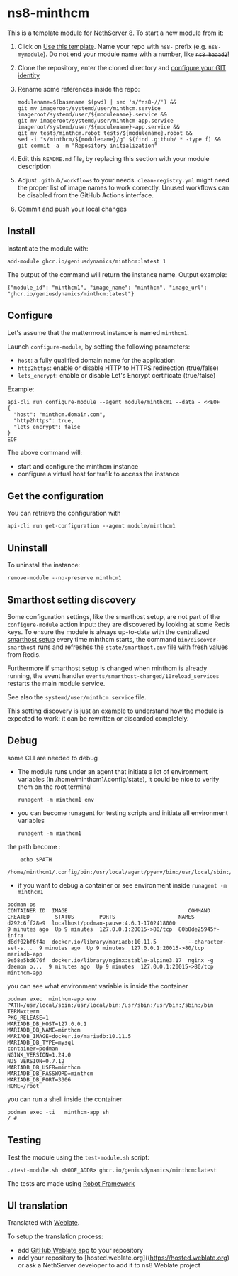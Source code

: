 # ns8-minthcm

This is a template module for [NethServer 8](https://github.com/NethServer/ns8-core).
To start a new module from it:

1. Click on [Use this template](https://github.com/NethServer/ns8-minthcm/generate).
   Name your repo with `ns8-` prefix (e.g. `ns8-mymodule`). 
   Do not end your module name with a number, like ~~`ns8-baaad2`~~!

1. Clone the repository, enter the cloned directory and
   [configure your GIT identity](https://git-scm.com/book/en/v2/Getting-Started-First-Time-Git-Setup#_your_identity)

1. Rename some references inside the repo:
   ```
   modulename=$(basename $(pwd) | sed 's/^ns8-//') &&
   git mv imageroot/systemd/user/minthcm.service imageroot/systemd/user/${modulename}.service &&
   git mv imageroot/systemd/user/minthcm-app.service imageroot/systemd/user/${modulename}-app.service && 
   git mv tests/minthcm.robot tests/${modulename}.robot &&
   sed -i "s/minthcm/${modulename}/g" $(find .github/ * -type f) &&
   git commit -a -m "Repository initialization"
   ```

1. Edit this `README.md` file, by replacing this section with your module
   description

1. Adjust `.github/workflows` to your needs. `clean-registry.yml` might
   need the proper list of image names to work correctly. Unused workflows
   can be disabled from the GitHub Actions interface.

1. Commit and push your local changes

## Install

Instantiate the module with:

    add-module ghcr.io/geniusdynamics/minthcm:latest 1

The output of the command will return the instance name.
Output example:

    {"module_id": "minthcm1", "image_name": "minthcm", "image_url": "ghcr.io/geniusdynamics/minthcm:latest"}

## Configure

Let's assume that the mattermost instance is named `minthcm1`.

Launch `configure-module`, by setting the following parameters:
- `host`: a fully qualified domain name for the application
- `http2https`: enable or disable HTTP to HTTPS redirection (true/false)
- `lets_encrypt`: enable or disable Let's Encrypt certificate (true/false)


Example:

```
api-cli run configure-module --agent module/minthcm1 --data - <<EOF
{
  "host": "minthcm.domain.com",
  "http2https": true,
  "lets_encrypt": false
}
EOF
```

The above command will:
- start and configure the minthcm instance
- configure a virtual host for trafik to access the instance

## Get the configuration
You can retrieve the configuration with

```
api-cli run get-configuration --agent module/minthcm1
```

## Uninstall

To uninstall the instance:

    remove-module --no-preserve minthcm1

## Smarthost setting discovery

Some configuration settings, like the smarthost setup, are not part of the
`configure-module` action input: they are discovered by looking at some
Redis keys.  To ensure the module is always up-to-date with the
centralized [smarthost
setup](https://geniusdynamics.github.io/ns8-core/core/smarthost/) every time
minthcm starts, the command `bin/discover-smarthost` runs and refreshes
the `state/smarthost.env` file with fresh values from Redis.

Furthermore if smarthost setup is changed when minthcm is already
running, the event handler `events/smarthost-changed/10reload_services`
restarts the main module service.

See also the `systemd/user/minthcm.service` file.

This setting discovery is just an example to understand how the module is
expected to work: it can be rewritten or discarded completely.

## Debug

some CLI are needed to debug

- The module runs under an agent that initiate a lot of environment variables (in /home/minthcm1/.config/state), it could be nice to verify them
on the root terminal

    `runagent -m minthcm1 env`

- you can become runagent for testing scripts and initiate all environment variables
  
    `runagent -m minthcm1`

 the path become : 
```
    echo $PATH
    /home/minthcm1/.config/bin:/usr/local/agent/pyenv/bin:/usr/local/sbin:/usr/local/bin:/usr/sbin:/usr/bin:/usr/
```

- if you want to debug a container or see environment inside
 `runagent -m minthcm1`
 ```
podman ps
CONTAINER ID  IMAGE                                      COMMAND               CREATED        STATUS        PORTS                    NAMES
d292c6ff28e9  localhost/podman-pause:4.6.1-1702418000                          9 minutes ago  Up 9 minutes  127.0.0.1:20015->80/tcp  80b8de25945f-infra
d8df02bf6f4a  docker.io/library/mariadb:10.11.5          --character-set-s...  9 minutes ago  Up 9 minutes  127.0.0.1:20015->80/tcp  mariadb-app
9e58e5bd676f  docker.io/library/nginx:stable-alpine3.17  nginx -g daemon o...  9 minutes ago  Up 9 minutes  127.0.0.1:20015->80/tcp  minthcm-app
```

you can see what environment variable is inside the container
```
podman exec  minthcm-app env
PATH=/usr/local/sbin:/usr/local/bin:/usr/sbin:/usr/bin:/sbin:/bin
TERM=xterm
PKG_RELEASE=1
MARIADB_DB_HOST=127.0.0.1
MARIADB_DB_NAME=minthcm
MARIADB_IMAGE=docker.io/mariadb:10.11.5
MARIADB_DB_TYPE=mysql
container=podman
NGINX_VERSION=1.24.0
NJS_VERSION=0.7.12
MARIADB_DB_USER=minthcm
MARIADB_DB_PASSWORD=minthcm
MARIADB_DB_PORT=3306
HOME=/root
``` 

you can run a shell inside the container

```
podman exec -ti   minthcm-app sh
/ # 
```
## Testing

Test the module using the `test-module.sh` script:


    ./test-module.sh <NODE_ADDR> ghcr.io/geniusdynamics/minthcm:latest

The tests are made using [Robot Framework](https://robotframework.org/)

## UI translation

Translated with [Weblate](https://hosted.weblate.org/projects/ns8/).

To setup the translation process:

- add [GitHub Weblate app](https://docs.weblate.org/en/latest/admin/continuous.html#github-setup) to your repository
- add your repository to [hosted.weblate.org]((https://hosted.weblate.org) or ask a NethServer developer to add it to ns8 Weblate project
